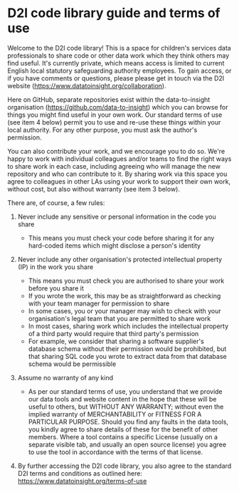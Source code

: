 # D2I code library guide and terms of use

Welcome to the D2I code library! This is a space for children's services data professionals to share code or other data work which they think others may find useful. It's currently private, which means access is limited to current English local statutory safeguarding authority employees. To gain access, or if you have comments or questions, please please get in touch via the D2I website (https://www.datatoinsight.org/collaboration).

Here on GitHub, separate repositories exist within the data-to-insight organisation (https://github.com/data-to-insight) which you can browse for things you might find useful in your own work. Our standard terms of use (see item 4 below) permit you to use and re-use these things within your local authority. For any other purpose, you must ask the author's permission.

You can also contribute your work, and we encourage you to do so. We're happy to work with individual colleagues and/or teams to find the right ways to share work in each case, including agreeing who will manage the new repository and who can contribute to it. By sharing work via this space you agree to colleagues in other LAs using your work to support their own work, without cost, but also without warranty (see item 3 below).

There are, of course, a few rules:

1. Never include any sensitive or personal information in the code you share
      - This means you must check your code before sharing it for any hard-coded items which might disclose a person's identity

2. Never include any other organisation's protected intellectual property (IP) in the work you share
      - This means you must check you are authorised to share your work before you share it
      - If you wrote the work, this may be as straightforward as checking with your team manager for permission to share
      - In some cases, you or your manager may wish to check with your organisation's legal team that you are permitted to share work
      - In most cases, sharing work which includes the intellectual property of a third party would require that third party's permission
      - For example, we consider that sharing a software supplier's database schema without their permission would be prohibited, but that sharing SQL code you wrote to extract data from that database schema would be permissible

3. Assume no warranty of any kind
      - As per our standard terms of use, you understand that we provide our data tools and website content in the hope that these will be useful to others, but WITHOUT ANY WARRANTY; without even the implied warranty of MERCHANTABILITY or FITNESS FOR A PARTICULAR PURPOSE. Should you find any faults in the data tools, you kindly agree to share details of these for the benefit of other members. Where a tool contains a specific License (usually on a separate visible tab, and usually an open source license) you agree to use the tool in accordance with the terms of that license.

4. By further accessing the D2I code library, you also agree to the standard D2I terms and conditions as outlined here: https://www.datatoinsight.org/terms-of-use

